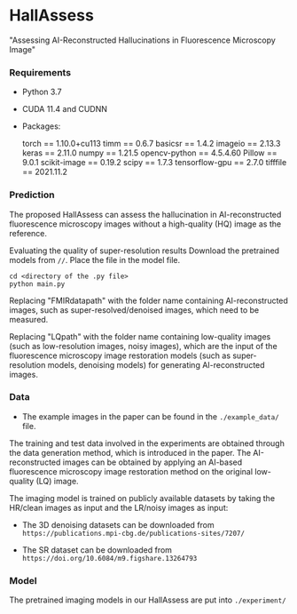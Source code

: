# HallAssess
"Assessing AI-Reconstructed Hallucinations in Fluorescence Microscopy Image"

### Requirements
* Python 3.7
* CUDA 11.4 and CUDNN 
* Packages: 
  
  torch            ==          1.10.0+cu113
  timm             ==          0.6.7
  basicsr          ==          1.4.2
  imageio          ==          2.13.3
  keras            ==          2.11.0
  numpy            ==          1.21.5
  opencv-python    ==          4.5.4.60
  Pillow           ==          9.0.1
  scikit-image     ==          0.19.2
  scipy            ==          1.7.3
  tensorflow-gpu   ==          2.7.0
  tifffile         ==          2021.11.2


### Prediction
The proposed HallAssess can assess the hallucination in AI-reconstructed fluorescence microscopy images without a high-quality (HQ) image as the reference.

Evaluating the quality of super-resolution results
Download the pretrained models from `//`. Place the file in the model file. 

```
cd <directory of the .py file>
python main.py
```
Replacing "FMIRdatapath" with the folder name containing AI-reconstructed images, such as super-resolved/denoised images, which need to be measured. 

Replacing "LQpath" with the folder name containing low-quality images (such as low-resolution images, noisy images), which are the input of the fluorescence microscopy image restoration models (such as super-resolution models, denoising models) for generating AI-reconstructed images. 

### Data
* The example images in the paper can be found in the `./example_data/` file.
  
The training and test data involved in the experiments are obtained through the data generation method, which is introduced in the paper. The AI-reconstructed images can be obtained by applying an AI-based fluorescence microscopy image restoration method on the original low-quality (LQ) image.

The imaging model is trained on publicly available datasets by taking the HR/clean images as input and the LR/noisy images as input: 

* The 3D denoising datasets can be downloaded from `https://publications.mpi-cbg.de/publications-sites/7207/`

* The SR dataset can be downloaded from `https://doi.org/10.6084/m9.figshare.13264793`

### Model
The pretrained imaging models in our HallAssess are put into `./experiment/`
